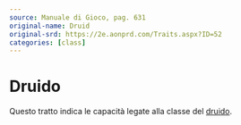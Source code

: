 ```yaml
---
source: Manuale di Gioco, pag. 631
original-name: Druid
original-srd: https://2e.aonprd.com/Traits.aspx?ID=52
categories: [class]
---
```


# Druido

Questo tratto indica le capacità legate alla classe del
[druido](/classi/druido).
